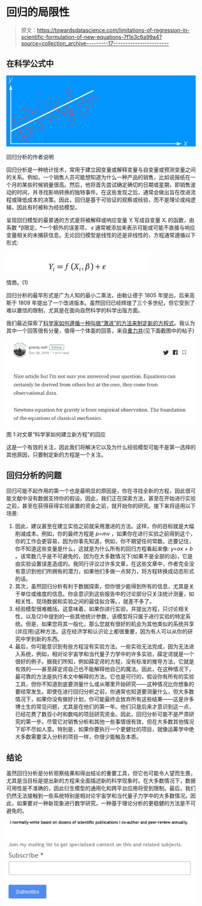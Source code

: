 # 回归的局限性

> 原文：<https://towardsdatascience.com/limitations-of-regression-in-scientific-formulation-of-new-equations-7f1e3c6a99a4?source=collection_archive---------17----------------------->

## 在科学公式中

![](img/6e56affa84c6a8ef606d1fd781d76f87.png)

回归分析的作者说明

回归分析是一种统计技术，常用于建立因变量或解释变量与自变量或预测变量之间的关系。例如，一个销售人员可能想知道为什么一种产品的销售，比如说报纸在一个月的某些时候销量很高。然后，他将首先尝试确定确切的日期或星期，即销售波动的时间，并寻找影响转换的独特事件。在这些发现之后，通常会做出旨在改进流程或降低成本的决策。因此，回归是基于可验证的观察或经验，而不是理论或纯逻辑，因此有时被称为经验模型。

呈现回归模型的最普通的方式是将被解释或响应变量 *Yᵢ* 写成自变量 *Xᵢ* 的函数，由系数 *β限定。*一个额外的误差项， *ϵ* 通常被添加来表示可能或可能不直接与响应变量相关的未捕获信息。无论回归模型是线性的还是非线性的，方程通常遵循以下形式:

![](img/c5746ce6562105be5ab6533fc1049a50.png)

情商。(1)

回归分析的最早形式是广为人知的最小二乘法，由勒让德于 1805 年提出，后来高斯于 1809 年提出了一个改进版本。虽然回归已经辉煌了三个多世纪，但它受到了难以置信的限制，尤其是在面向自然科学的科学出版方面。

我们最近探索了[科学家如何遵循一种叫做“激进”的方法来制定新的方程式](https://medium.com/cantors-paradise/how-the-do-scientists-create-new-equations-f1059c11c0a1)。我认为其中一个回答很有分量，值得一个体面的回答，来自[重力井](https://medium.com/u/22abe9089838?source=post_page-----7f1e3c6a99a4--------------------------------)(见下面截图中的帖子)

![](img/cf5046c4d8f13783f072c49c1fbd3497.png)

图 1:对文章“科学家如何建立新方程”的回应

这是一个有效的关注，因此我们将解决它以及为什么经验模型可能不是第一选择的其他原因，只要制定新的方程是一个关注。

## 回归分析的问题

回归可能不起作用的第一个也是最明显的原因是，你在寻找全新的方程，因此很可能文献中没有数据支持你的假设。因此，我们正在探索方法，甚至在开始进行实验之前，甚至在获得获得实验装置的资金之前，就开始你的研究。接下来将适用以下场景:

1.  因此，建议甚至在建立实验之前就采用激进的方法。这样，你的目标就是大幅削减成本。例如，你的最终方程是 *p=mv* ，如果你在进行实验之前得到这个，你的工作会更容易，因为你事先知道，例如，你不期望任何常数。还要记住，你不知道这些变量是什么，这就是为什么所有的回归方程看起来像: *y=ax + b* 。该常数几乎是不可避免的，因为在大多数情况下(如果不是全部的话)，它是由实验设置误差造成的。我同行评议过许多文章，在这些文章中，作者完全没有意识到他们所拥有的潜力，如果他们多做一点努力，将方程转换成动态形式的话。
2.  其次，虽然回归分析有利于数据探索，但你很少能得到所有的信息，尤其是关于单位或维度的信息。你会意识到这些报告中的讨论部分只关注统计测量，如相关性、现场数据和实验之间的最佳拟合等。，就差不多了。
3.  经验模型很难概括。这意味着，如果你进行实验，并提出方程，只讨论相关性，以及(2)中提到的一些其他统计参数，该模型将只属于进行实验的特定系统。但是，如果您将其一般化，那么您就有很好的机会为其他类似的系统共享(并应用)这种方法。这在经济学和认识论上都很重要，因为有人可以从你的研究中学到新的东西。
4.  最后，你可能意识到有些方程没有实验方法。一些实验无法完成，因为无法进入系统，例如，相对论宇宙学和当代量子力学中的许多实验，薛定谔就是一个很好的例子。据我们所知，例如薛定谔的方程，没有标准的推导方法，它就是有效的——甚至薛定谔自己也不能解释他自己的魔法。因此，在这种情况下，最可靠的方法是执行本文中解释的方法。它也是可行的，假设你有所有的实验工具，但你不知道到底要测量什么或从哪里开始研究——这种情况比你想象的要经常发生。即使在进行回归分析之前，你通常也知道要测量什么，但大多数情况下，如果你没有做好计划，你可能最终会放弃所有这些结果——这是许多博士生的常见问题，尤其是在他们的第一年。他们只是后来才意识到这一点，已经花费了数百小时和数吨的项目研究资金。因此，回归分析可能不是严肃研究的第一步。尽管它对销售分析和其他一些事情很有效，但在大多数其他情况下却不尽如人意。特别是，如果你要执行一个更健壮的项目，就像运筹学中绝大多数需要深入分析的项目一样，你很少能触及本质。

## 结论

虽然回归分析是分析观察结果和得出结论的重要工具，但它也可能令人望而生畏，尤其是当目标是提出新的方程来全面描述新的科学现象时。在大多数情况下，数据可用性是不准确的，因此衍生模型的通用化和跨平台应用将受到限制。最后，我们仍然无法接触到一些系统特别是相对论宇宙学和当代量子力学中的大多数情况。因此，如果要对一种新现象进行数学研究，一种基于理论分析的更稳健的方法是不可避免的。

[![](img/f67ed716f1e5dae371cb8b65d452b5e8.png)](http://eepurl.com/gOJOX9)